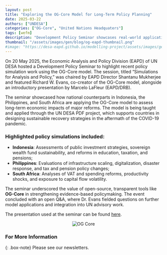 ```yaml
---
layout: post
title: "Exploring the OG-Core Model for Long-Term Policy Planning"
date: 2025-03-22
authors: ["UNDESA"]
categories: ["OG-Core", "United Nations Headquaters"]
tags: [wefm]
description: "Development Policy Seminar showcases real-world applications from Indonesia, the Philippines, and South Africa."
thumbnail: "/assets/images/gen/blog/og-eapd-thumbnail.png"
#image: "https://desa-eapd.github.io/modelling-project/assets/images/gen/blog/wefm_jordan1.png"
---
```

On 20 May 2025, the Economic Analysis and Policy Division (EAPD) of UN DESA hosted a Development Policy Seminar to highlight recent policy simulation work using the OG-Core model. The session, titled “Simulations for Analysis and Policy,” was chaired by EAPD Director Shantanu Mukherjee and featured Richard W. Evans, co-creator of the OG-Core model, alongside an introductory presentation by Marcelo LaFleur (EAPD/DRB).

The seminar showcased how national counterparts in Indonesia, the Philippines, and South Africa are applying the OG-Core model to assess long-term economic impacts of major reforms. The model is being taught and applied through the UN DESA PDF project, which supports countries in designing sustainable recovery strategies in the aftermath of the COVID-19 pandemic.

### Highlighted policy simulations included:

- **Indonesia**: Assessments of public investment strategies, sovereign wealth fund sustainability, and reforms in education, taxation, and pensions;
- **Philippines**: Evaluations of infrastructure scaling, digitalization, disaster response, and tax and pension policy changes;
- **South Africa**: Analyses of VAT and spending reforms, productivity shocks, and exposure to capital flow volatility.

The seminar underscored the value of open-source, transparent tools like **OG-Core** in strengthening evidence-based policymaking. The event concluded with an open Q&A, where Dr. Evans fielded questions on further model applications and integration into UN advisory work.

The presentation used at the seminar can be found [here](https://desa-eapd.github.io/modelling-project/assets/images/gen/blog/og-core-model-presentation-un.ppt).

<p align="center">
  <img src="https://desa-eapd.github.io/modelling-project/assets/images/gen/blog/og-core-eapd-unitednations.png" alt="OG Core" />
</p>

### For More Information

{: .box-note}
Please see our newsletters.






